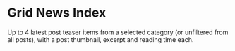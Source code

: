 # Grid News Index

Up to 4 latest post teaser items from a selected category (or unfiltered from all posts), with a post thumbnail, excerpt and reading time each.
